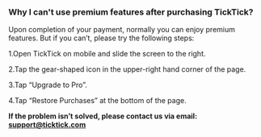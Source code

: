 ### Why I can't use premium features after purchasing TickTick?

Upon completion of your payment, normally you can enjoy premium features. But if you can’t, please try the following steps: 

1.Open TickTick on mobile and slide the screen to the right.

2.Tap the gear-shaped icon in the upper-right hand corner of the page.

3.Tap “Upgrade to Pro”.

4.Tap “Restore Purchases” at the bottom of the page.

**If the problem isn’t solved, please contact us via email: support@ticktick.com**
